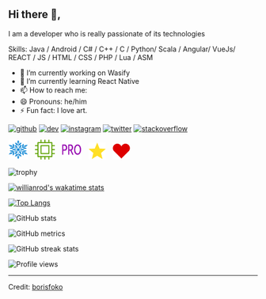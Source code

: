 ## Hi there 👋,
I am a developer who is really passionate of its technologies

Skills: Java / Android / C# / C++ / C / Python/ Scala / Angular/ VueJs/ REACT / JS / HTML / CSS / PHP / Lua / ASM

- 🔭 I’m currently working on Wasify 
- 🌱 I’m currently learning React Native 
- 📫 How to reach me: 
- 😄 Pronouns: he/him 
- ⚡ Fun fact: I love art. 


[<img src='https://cdn.jsdelivr.net/npm/simple-icons@3.0.1/icons/github.svg' alt='github' height='40'>](https://github.com/borisfoko)  [<img src='https://cdn.jsdelivr.net/npm/simple-icons@3.0.1/icons/dev-dot-to.svg' alt='dev' height='40'>](https://dev.to/borisfoko)  [<img src='https://cdn.jsdelivr.net/npm/simple-icons@3.0.1/icons/instagram.svg' alt='instagram' height='40'>](https://www.instagram.com/borisfoko/)  [<img src='https://cdn.jsdelivr.net/npm/simple-icons@3.0.1/icons/twitter.svg' alt='twitter' height='40'>](https://twitter.com/borisfoko)  [<img src='https://cdn.jsdelivr.net/npm/simple-icons@3.0.1/icons/stackoverflow.svg' alt='stackoverflow' height='40'>](https://stackoverflow.com/users/borisfoko)  

<a href='https://archiveprogram.github.com/'><img src='https://raw.githubusercontent.com/acervenky/animated-github-badges/master/assets/acbadge.gif' width='40' height='40'></a> <a href='https://docs.github.com/en/developers'><img src='https://raw.githubusercontent.com/acervenky/animated-github-badges/master/assets/devbadge.gif' width='40' height='40'></a> <a href='https://github.com/pricing'><img src='https://raw.githubusercontent.com/acervenky/animated-github-badges/master/assets/pro.gif' width='40' height='40'></a> <a href='https://stars.github.com/'><img src='https://raw.githubusercontent.com/acervenky/animated-github-badges/master/assets/starbadge.gif' width='35' height='35'></a> <a href='https://docs.github.com/en/github/supporting-the-open-source-community-with-github-sponsors'><img src='https://raw.githubusercontent.com/acervenky/animated-github-badges/master/assets/sponsorbadge.gif' width='35' height='35'></a> 

![trophy](https://github-profile-trophy.vercel.app/?username=borisfoko)

[![willianrod's wakatime stats](https://github-readme-stats.vercel.app/api/wakatime?username=borisfoko)](https://github.com/anuraghazra/github-readme-stats)

[![Top Langs](https://github-readme-stats.vercel.app/api/top-langs/?username=borisfoko)](https://github.com/anuraghazra/github-readme-stats)

![GitHub stats](https://github-readme-stats.vercel.app/api?username=borisfoko&show_icons=true&count_private=true&theme=tokyonight)

![GitHub metrics](https://metrics.lecoq.io/borisfoko)  

![GitHub streak stats](https://github-readme-streak-stats.herokuapp.com/?user=borisfoko)  

![Profile views](https://gpvc.arturio.dev/borisfoko)  

------
Credit: [borisfoko](https://www.github.com/borisfoko)
